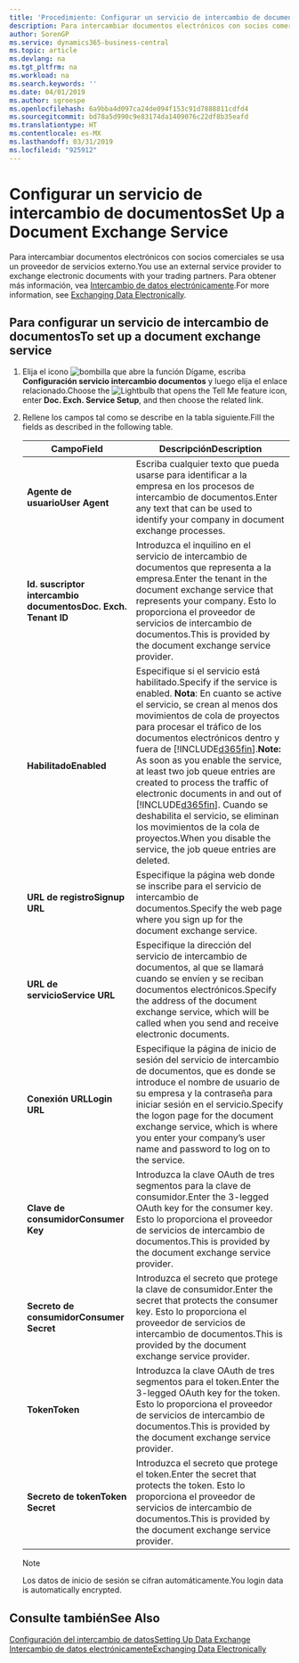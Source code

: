 ```yaml
---
title: 'Procedimiento: Configurar un servicio de intercambio de documentos | Documentos de Microsoft'
description: Para intercambiar documentos electrónicos con socios comerciales se usa un proveedor de servicios externo.
author: SorenGP
ms.service: dynamics365-business-central
ms.topic: article
ms.devlang: na
ms.tgt_pltfrm: na
ms.workload: na
ms.search.keywords: ''
ms.date: 04/01/2019
ms.author: sgroespe
ms.openlocfilehash: 6a9bba4d097ca24de094f153c91d7888811cdfd4
ms.sourcegitcommit: bd78a5d990c9e83174da1409076c22df8b35eafd
ms.translationtype: HT
ms.contentlocale: es-MX
ms.lasthandoff: 03/31/2019
ms.locfileid: "925912"
---
```

# <a name="set-up-a-document-exchange-service"></a><span data-ttu-id="6e13f-103">Configurar un servicio de intercambio de documentos</span><span class="sxs-lookup"><span data-stu-id="6e13f-103">Set Up a Document Exchange Service</span></span>
<span data-ttu-id="6e13f-104">Para intercambiar documentos electrónicos con socios comerciales se usa un proveedor de servicios externo.</span><span class="sxs-lookup"><span data-stu-id="6e13f-104">You use an external service provider to exchange electronic documents with your trading partners.</span></span> <span data-ttu-id="6e13f-105">Para obtener más información, vea [Intercambio de datos electrónicamente](across-data-exchange.md).</span><span class="sxs-lookup"><span data-stu-id="6e13f-105">For more information, see [Exchanging Data Electronically](across-data-exchange.md).</span></span>  

## <a name="to-set-up-a-document-exchange-service"></a><span data-ttu-id="6e13f-106">Para configurar un servicio de intercambio de documentos</span><span class="sxs-lookup"><span data-stu-id="6e13f-106">To set up a document exchange service</span></span>  
1. <span data-ttu-id="6e13f-107">Elija el icono ![bombilla que abre la función Dígame](media/ui-search/search_small.png "Dígame que desea hacer"), escriba **Configuración servicio intercambio documentos** y luego elija el enlace relacionado.</span><span class="sxs-lookup"><span data-stu-id="6e13f-107">Choose the ![Lightbulb that opens the Tell Me feature](media/ui-search/search_small.png "Tell me what you want to do") icon, enter **Doc. Exch. Service Setup**, and then choose the related link.</span></span>  
2. <span data-ttu-id="6e13f-108">Rellene los campos tal como se describe en la tabla siguiente.</span><span class="sxs-lookup"><span data-stu-id="6e13f-108">Fill the fields as described in the following table.</span></span>  

    |<span data-ttu-id="6e13f-109">Campo</span><span class="sxs-lookup"><span data-stu-id="6e13f-109">Field</span></span>|<span data-ttu-id="6e13f-110">Descripción</span><span class="sxs-lookup"><span data-stu-id="6e13f-110">Description</span></span>|  
    |---------------------------------|---------------------------------------|  
    |<span data-ttu-id="6e13f-111">**Agente de usuario**</span><span class="sxs-lookup"><span data-stu-id="6e13f-111">**User Agent**</span></span>|<span data-ttu-id="6e13f-112">Escriba cualquier texto que pueda usarse para identificar a la empresa en los procesos de intercambio de documentos.</span><span class="sxs-lookup"><span data-stu-id="6e13f-112">Enter any text that can be used to identify your company in document exchange processes.</span></span>|  
    |<span data-ttu-id="6e13f-113">**Id. suscriptor intercambio documentos**</span><span class="sxs-lookup"><span data-stu-id="6e13f-113">**Doc. Exch. Tenant ID**</span></span>|<span data-ttu-id="6e13f-114">Introduzca el inquilino en el servicio de intercambio de documentos que representa a la empresa.</span><span class="sxs-lookup"><span data-stu-id="6e13f-114">Enter the tenant in the document exchange service that represents your company.</span></span> <span data-ttu-id="6e13f-115">Esto lo proporciona el proveedor de servicios de intercambio de documentos.</span><span class="sxs-lookup"><span data-stu-id="6e13f-115">This is provided by the document exchange service provider.</span></span>|  
    |<span data-ttu-id="6e13f-116">**Habilitado**</span><span class="sxs-lookup"><span data-stu-id="6e13f-116">**Enabled**</span></span>|<span data-ttu-id="6e13f-117">Especifique si el servicio está habilitado.</span><span class="sxs-lookup"><span data-stu-id="6e13f-117">Specify if the service is enabled.</span></span> <span data-ttu-id="6e13f-118">**Nota**: En cuanto se active el servicio, se crean al menos dos movimientos de cola de proyectos para procesar el tráfico de los documentos electrónicos dentro y fuera de [!INCLUDE[d365fin](includes/d365fin_md.md)].</span><span class="sxs-lookup"><span data-stu-id="6e13f-118">**Note:**  As soon as you enable the service, at least two job queue entries are created to process the traffic of electronic documents in and out of [!INCLUDE[d365fin](includes/d365fin_md.md)].</span></span> <span data-ttu-id="6e13f-119">Cuando se deshabilita el servicio, se eliminan los movimientos de la cola de proyectos.</span><span class="sxs-lookup"><span data-stu-id="6e13f-119">When you disable the service, the job queue entries are deleted.</span></span>|  
    |<span data-ttu-id="6e13f-120">**URL de registro**</span><span class="sxs-lookup"><span data-stu-id="6e13f-120">**Signup URL**</span></span>|<span data-ttu-id="6e13f-121">Especifique la página web donde se inscribe para el servicio de intercambio de documentos.</span><span class="sxs-lookup"><span data-stu-id="6e13f-121">Specify the web page where you sign up for the document exchange service.</span></span>|  
    |<span data-ttu-id="6e13f-122">**URL de servicio**</span><span class="sxs-lookup"><span data-stu-id="6e13f-122">**Service URL**</span></span>|<span data-ttu-id="6e13f-123">Especifique la dirección del servicio de intercambio de documentos, al que se llamará cuando se envíen y se reciban documentos electrónicos.</span><span class="sxs-lookup"><span data-stu-id="6e13f-123">Specify the address of the document exchange service, which will be called when you send and receive electronic documents.</span></span>|  
    |<span data-ttu-id="6e13f-124">**Conexión URL**</span><span class="sxs-lookup"><span data-stu-id="6e13f-124">**Login URL**</span></span>|<span data-ttu-id="6e13f-125">Especifique la página de inicio de sesión del servicio de intercambio de documentos, que es donde se introduce el nombre de usuario de su empresa y la contraseña para iniciar sesión en el servicio.</span><span class="sxs-lookup"><span data-stu-id="6e13f-125">Specify the logon page for the document exchange service, which is where you enter your company’s user name and password to log on to the service.</span></span>|  
    |<span data-ttu-id="6e13f-126">**Clave de consumidor**</span><span class="sxs-lookup"><span data-stu-id="6e13f-126">**Consumer Key**</span></span>|<span data-ttu-id="6e13f-127">Introduzca la clave OAuth de tres segmentos para la clave de consumidor.</span><span class="sxs-lookup"><span data-stu-id="6e13f-127">Enter the 3-legged OAuth key for the consumer key.</span></span> <span data-ttu-id="6e13f-128">Esto lo proporciona el proveedor de servicios de intercambio de documentos.</span><span class="sxs-lookup"><span data-stu-id="6e13f-128">This is provided by the document exchange service provider.</span></span>|  
    |<span data-ttu-id="6e13f-129">**Secreto de consumidor**</span><span class="sxs-lookup"><span data-stu-id="6e13f-129">**Consumer Secret**</span></span>|<span data-ttu-id="6e13f-130">Introduzca el secreto que protege la clave de consumidor.</span><span class="sxs-lookup"><span data-stu-id="6e13f-130">Enter the secret that protects the consumer key.</span></span> <span data-ttu-id="6e13f-131">Esto lo proporciona el proveedor de servicios de intercambio de documentos.</span><span class="sxs-lookup"><span data-stu-id="6e13f-131">This is provided by the document exchange service provider.</span></span>|  
    |<span data-ttu-id="6e13f-132">**Token**</span><span class="sxs-lookup"><span data-stu-id="6e13f-132">**Token**</span></span>|<span data-ttu-id="6e13f-133">Introduzca la clave OAuth de tres segmentos para el token.</span><span class="sxs-lookup"><span data-stu-id="6e13f-133">Enter the 3-legged OAuth key for the token.</span></span> <span data-ttu-id="6e13f-134">Esto lo proporciona el proveedor de servicios de intercambio de documentos.</span><span class="sxs-lookup"><span data-stu-id="6e13f-134">This is provided by the document exchange service provider.</span></span>|  
    |<span data-ttu-id="6e13f-135">**Secreto de token**</span><span class="sxs-lookup"><span data-stu-id="6e13f-135">**Token Secret**</span></span>|<span data-ttu-id="6e13f-136">Introduzca el secreto que protege el token.</span><span class="sxs-lookup"><span data-stu-id="6e13f-136">Enter the secret that protects the token.</span></span> <span data-ttu-id="6e13f-137">Esto lo proporciona el proveedor de servicios de intercambio de documentos.</span><span class="sxs-lookup"><span data-stu-id="6e13f-137">This is provided by the document exchange service provider.</span></span>|  

    > [!NOTE]  
    > <span data-ttu-id="6e13f-138">Los datos de inicio de sesión se cifran automáticamente.</span><span class="sxs-lookup"><span data-stu-id="6e13f-138">You login data is automatically encrypted.</span></span>

## <a name="see-also"></a><span data-ttu-id="6e13f-139">Consulte también</span><span class="sxs-lookup"><span data-stu-id="6e13f-139">See Also</span></span>  
[<span data-ttu-id="6e13f-140">Configuración del intercambio de datos</span><span class="sxs-lookup"><span data-stu-id="6e13f-140">Setting Up Data Exchange</span></span>](across-set-up-data-exchange.md)  
[<span data-ttu-id="6e13f-141">Intercambio de datos electrónicamente</span><span class="sxs-lookup"><span data-stu-id="6e13f-141">Exchanging Data Electronically</span></span>](across-data-exchange.md)
